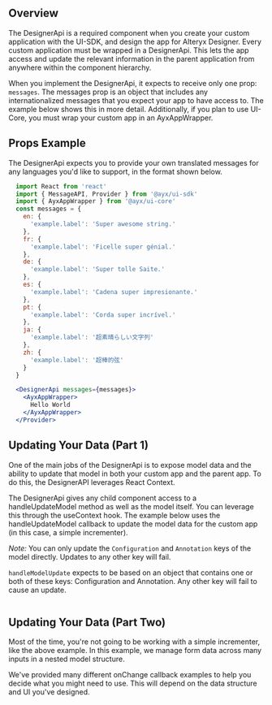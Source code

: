 ## Overview
The DesignerApi is a required component when you create your custom application with the UI-SDK, and design the app for Alteryx Designer. Every custom application must be wrapped in a DesignerApi. This lets the app access and update the relevant information in the parent application from anywhere within the component hierarchy.

When you implement the DesignerApi, it expects to receive only one prop: `messages`. The messages prop is an object that includes any internationalized messages that you expect your app to have access to. The example below shows this in more detail. Additionally, if you plan to use UI-Core, you must wrap your custom app in an AyxAppWrapper.

## Props Example
The DesignerApi expects you to provide your own translated messages for any languages you'd like to support, in the format shown below.

``` jsx static
  import React from 'react'
  import { MessageAPI, Provider } from '@ayx/ui-sdk'
  import { AyxAppWrapper } from '@ayx/ui-core'
  const messages = {
    en: {
      'example.label': 'Super awesome string.'
    },
    fr: {
      'example.label': 'Ficelle super génial.'
    },
    de: {
      'example.label': 'Super tolle Saite.'
    },
    es: {
      'example.label': 'Cadena super impresionante.'
    },
    pt: {
      'example.label': 'Corda super incrível.'
    },
    ja: {
      'example.label': '超素晴らしい文字列'
    },
    zh: {
      'example.label': '超棒的弦'
    }
  }

  <DesignerApi messages={messages}>
    <AyxAppWrapper>
      Hello World
    </AyxAppWrapper>
  </Provider>
```

## Updating Your Data (Part 1)
One of the main jobs of the DesignerApi is to expose model data and the ability to update that model in both your custom app and the parent app. To do this, the DesignerAPI leverages React Context.

The DesignerApi gives any child component access to a handleUpdateModel method as well as the model itself. You can leverage this through the useContext hook. The example below uses the handleUpdateModel callback to update the model data for the custom app (in this case, a simple incrementer).

*Note:* You can only update the `Configuration` and `Annotation` keys of the model directly. Updates to any other key will fail. 

`handleModelUpdate` expects to be based on an object that contains one or both of these keys: Configuration and Annotation. Any other key will fail to cause an update.

```js { "file": "../basicDemo.js" }
```

## Updating Your Data (Part Two)
Most of the time, you're not going to be working with a simple incrementer, like the above example. In this example, we manage form data across many inputs in a nested model structure.

We've provided many different onChange callback examples to help you decide what you might need to use. This will depend on the data structure and UI you've designed. 
```js { "file": "../advancedDemo.js" }

